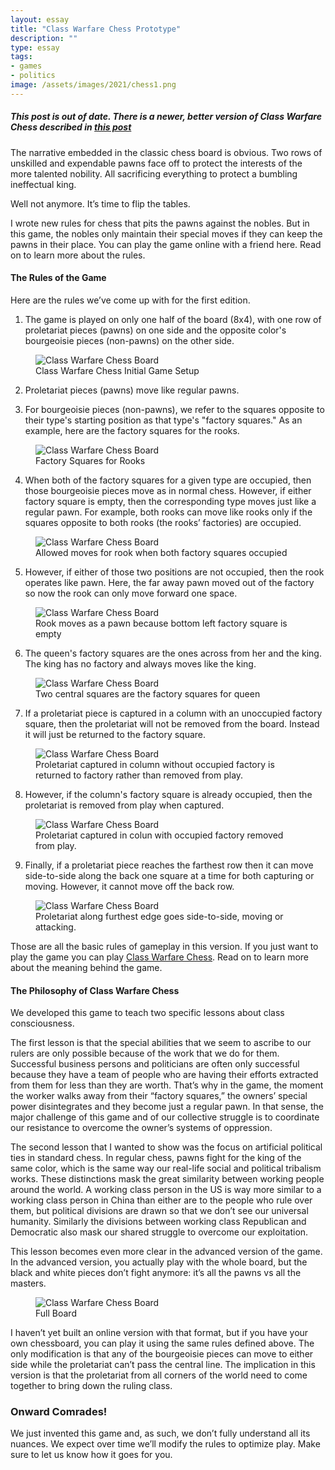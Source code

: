 ```yaml
---
layout: essay
title: "Class Warfare Chess Prototype"
description: ""
type: essay
tags:
- games
- politics
image: /assets/images/2021/chess1.png
---
```


##### This post is out of date. There is a newer, better version of Class Warfare Chess described in <a href="/2021/10/09/uprising-chess.html">this post</a>


The narrative embedded in the classic chess board is obvious. Two rows of unskilled and expendable pawns face off to protect the interests of the more talented nobility. All sacrificing everything to protect a bumbling ineffectual king.

Well not anymore. It’s time to flip the tables.

I wrote new rules for chess that pits the pawns against the nobles. But in this game, the nobles only maintain their special moves if they can keep the pawns in their place. You can play the game online with a friend here. Read on to learn more about the rules.

#### The Rules of the Game

Here are the rules we’ve come up with for the first edition.

1. The game is played on only one half of the board (8x4), with one row of proletariat pieces (pawns) on one side and the opposite color's bourgeoisie pieces (non-pawns) on the other side.

<figure>
  <img alt="Class Warfare Chess Board" src="/assets/images/2021/chess1.png" />
  <figcaption>
    Class Warfare Chess Initial Game Setup
  </figcaption>
</figure>


2. Proletariat pieces (pawns) move like regular pawns.

3. For bourgeoisie pieces (non-pawns), we refer to the squares opposite to their type's starting position as that type's "factory squares." As an example, here are the factory squares for the rooks.


<figure>
  <img alt="Class Warfare Chess Board" src="/assets/images/2021/chess2.png" />
  <figcaption>
    Factory Squares for Rooks
  </figcaption>
</figure>


4. When both of the factory squares for a given type are occupied, then those bourgeoisie pieces move as in normal chess. However, if either factory square is empty, then the corresponding type moves just like a regular pawn. For example, both rooks can move like rooks only if the squares opposite to both rooks (the rooks’ factories) are occupied.

<figure>
  <img alt="Class Warfare Chess Board" src="/assets/images/2021/chess3.png" />
  <figcaption>
    Allowed moves for rook when both factory squares occupied
  </figcaption>
</figure>

5. However, if either of those two positions are not occupied, then the rook operates like pawn. Here, the far away pawn moved out of the factory so now the rook can only move forward one space.

<figure>
  <img alt="Class Warfare Chess Board" src="/assets/images/2021/chess4.png" />
  <figcaption>
    Rook moves as a pawn because bottom left factory square is empty
  </figcaption>
</figure>

6. The queen's factory squares are the ones across from her and the king. The king has no factory and always moves like the king.

<figure>
  <img alt="Class Warfare Chess Board" src="/assets/images/2021/chess5.png" />
  <figcaption>
    Two central squares are the factory squares for queen
  </figcaption>
</figure>


7. If a proletariat piece is captured in a column with an unoccupied factory square, then the proletariat will not be removed from the board. Instead it will just be returned to the factory square.

<figure>
  <img alt="Class Warfare Chess Board" src="/assets/images/2021/chess6.gif" />
  <figcaption>
    Proletariat captured in column without occupied factory is returned to factory rather than removed from play.
  </figcaption>
</figure>


8. However, if the column's factory square is already occupied, then the proletariat is removed from play when captured.

<figure>
  <img alt="Class Warfare Chess Board" src="/assets/images/2021/chess7.gif" />
  <figcaption>
    Proletariat captured in colun with occupied factory removed from play.
  </figcaption>
</figure>


9. Finally, if a proletariat piece reaches the farthest row then it can move side-to-side along the back one square at a time for both capturing or moving. However, it cannot move off the back row.

<figure>
  <img alt="Class Warfare Chess Board" src="/assets/images/2021/chess8.gif" />
  <figcaption>
    Proletariat along furthest edge goes side-to-side, moving or attacking.
  </figcaption>
</figure>


Those are all the basic rules of gameplay in this version. If you just want to play the game you can play [Class Warfare Chess](/chess.html). Read on to learn more about the meaning behind the game.

#### The Philosophy of Class Warfare Chess

We developed this game to teach two specific lessons about class consciousness.

The first lesson is that the special abilities that we seem to ascribe to our rulers are only possible because of the work that we do for them. Successful business persons and politicians are often only successful because they have a team of people who are having their efforts extracted from them for less than they are worth. That’s why in the game, the moment the worker walks away from their “factory squares,” the owners’ special power disintegrates and they become just a regular pawn. In that sense, the major challenge of this game and of our collective struggle is to coordinate our resistance to overcome the owner’s systems of oppression.

The second lesson that I wanted to show was the focus on artificial political ties in standard chess. In regular chess, pawns fight for the king of the same color, which is the same way our real-life social and political tribalism works. These distinctions mask the great similarity between working people around the world. A working class person in the US is way more similar to a working class person in China than either are to the people who rule over them, but political divisions are drawn so that we don’t see our universal humanity. Similarly the divisions between working class Republican and Democratic also mask our shared struggle to overcome our exploitation.

This lesson becomes even more clear in the advanced version of the game. In the advanced version, you actually play with the whole board, but the black and white pieces don’t fight anymore: it’s all the pawns vs all the masters.

<figure>
  <img alt="Class Warfare Chess Board" src="/assets/images/2021/chess9.jpeg" />
  <figcaption>
    Full Board
  </figcaption>
</figure>

I haven’t yet built an online version with that format, but if you have your own chessboard, you can play it using the same rules defined above. The only modification is that any of the bourgeoisie pieces can move to either side while the proletariat can’t pass the central line. The implication in this version is that the proletariat from all corners of the world need to come together to bring down the ruling class.

### Onward Comrades!

We just invented this game and, as such, we don’t fully understand all its nuances. We expect over time we’ll modify the rules to optimize play. Make sure to let us know how it goes for you.
